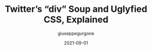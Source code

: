 ---
author: giuseppegurgone
date: 2021-09-01
permalink: false
tags:
  - html
  - css
  - meta
target_url: https://giuseppegurgone.com/twitter-html/
title: Twitter’s “div” Soup and Uglyfied CSS, Explained
---